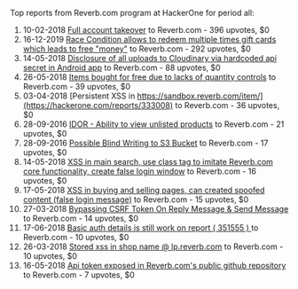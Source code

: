 Top reports from Reverb.com program at HackerOne for period all:

1. 10-02-2018 [Full account takeover](https://hackerone.com/reports/314808) to Reverb.com - 396 upvotes, $0
2. 16-12-2019 [Race Condition allows to redeem multiple times gift cards which leads to free "money"](https://hackerone.com/reports/759247) to Reverb.com - 292 upvotes, $0
3. 14-05-2018 [Disclosure of all uploads to Cloudinary via hardcoded api secret in Android app](https://hackerone.com/reports/351555) to Reverb.com - 88 upvotes, $0
4. 26-05-2018 [Items bought for free due to lacks of quantity controls](https://hackerone.com/reports/357929) to Reverb.com - 39 upvotes, $0
5. 03-04-2018 [Persistent XSS in https://sandbox.reverb.com/item/](https://hackerone.com/reports/333008) to Reverb.com - 36 upvotes, $0
6. 28-09-2016 [IDOR - Ability to view unlisted products](https://hackerone.com/reports/172545) to Reverb.com - 21 upvotes, $0
7. 28-09-2016 [Possible Blind Writing to S3 Bucket](https://hackerone.com/reports/172549) to Reverb.com - 17 upvotes, $0
8. 14-05-2018 [XSS in main search, use class tag to imitate Reverb.com core functionality, create false login window](https://hackerone.com/reports/351376) to Reverb.com - 16 upvotes, $0
9. 17-05-2018 [XSS in buying and selling pages, can created spoofed content (false login message)](https://hackerone.com/reports/353293) to Reverb.com - 15 upvotes, $0
10. 27-03-2018 [Bypassing CSRF Token On Reply Message & Send Message](https://hackerone.com/reports/330122) to Reverb.com - 14 upvotes, $0
11. 17-06-2018 [Basic auth details is still work on report ( 351555 ) ](https://hackerone.com/reports/367581) to Reverb.com - 10 upvotes, $0
12. 26-03-2018 [Stored xss in shop name @ lp.reverb.com](https://hackerone.com/reports/329862) to Reverb.com - 10 upvotes, $0
13. 16-05-2018 [Api token exposed in Reverb.com's public github repository](https://hackerone.com/reports/352623) to Reverb.com - 7 upvotes, $0
